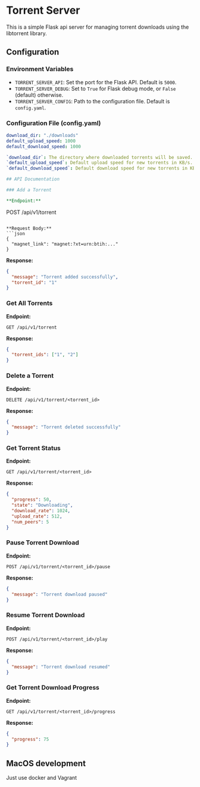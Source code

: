# Torrent Server

This is a simple Flask api server for managing torrent downloads using the libtorrent library.

## Configuration

### Environment Variables

- `TORRENT_SERVER_API`: Set the port for the Flask API. Default is `5000`.
- `TORRENT_SERVER_DEBUG`: Set to `True` for Flask debug mode, or `False` (default) otherwise.
- `TORRENT_SERVER_CONFIG`: Path to the configuration file. Default is `config.yaml`.

### Configuration File (config.yaml)

```yaml
download_dir: "./downloads"
default_upload_speed: 1000
default_download_speed: 1000

`download_dir`: The directory where downloaded torrents will be saved.
`default_upload_speed`: Default upload speed for new torrents in KB/s.
`default_download_speed`: Default download speed for new torrents in KB/s.

## API Documentation

### Add a Torrent

**Endpoint:**
```
POST /api/v1/torrent
```

**Request Body:**
```json
{
  "magnet_link": "magnet:?xt=urn:btih:..."
}
```

**Response:**
```json
{
  "message": "Torrent added successfully",
  "torrent_id": "1"
}
```

### Get All Torrents

**Endpoint:**
```
GET /api/v1/torrent
```

**Response:**
```json
{
  "torrent_ids": ["1", "2"]
}
```

### Delete a Torrent

**Endpoint:**
```
DELETE /api/v1/torrent/<torrent_id>
```

**Response:**
```json
{
  "message": "Torrent deleted successfully"
}
```

### Get Torrent Status

**Endpoint:**
```
GET /api/v1/torrent/<torrent_id>
```

**Response:**
```json
{
  "progress": 50,
  "state": "Downloading",
  "download_rate": 1024,
  "upload_rate": 512,
  "num_peers": 5
}
```

### Pause Torrent Download

**Endpoint:**
```
POST /api/v1/torrent/<torrent_id>/pause
```

**Response:**
```json
{
  "message": "Torrent download paused"
}
```

### Resume Torrent Download

**Endpoint:**
```
POST /api/v1/torrent/<torrent_id>/play
```

**Response:**
```json
{
  "message": "Torrent download resumed"
}
```

### Get Torrent Download Progress

**Endpoint:**
```
GET /api/v1/torrent/<torrent_id>/progress
```

**Response:**
```json
{
  "progress": 75
}
```

## MacOS development

Just use docker and Vagrant

